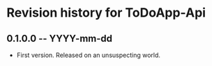 # Revision history for ToDoApp-Api

## 0.1.0.0 -- YYYY-mm-dd

* First version. Released on an unsuspecting world.
